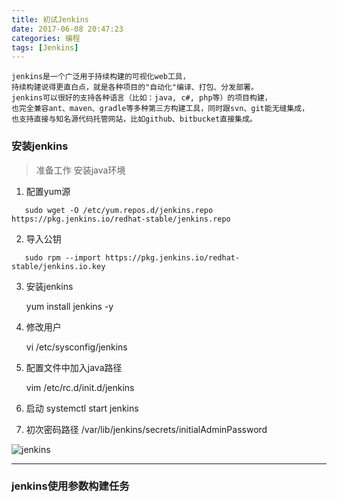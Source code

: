 ```yaml
---
title: 初试Jenkins
date: 2017-06-08 20:47:23
categories: 编程
tags: [Jenkins]
---
```

``` shell
jenkins是一个广泛用于持续构建的可视化web工具，
持续构建说得更直白点，就是各种项目的"自动化"编译、打包、分发部署。
jenkins可以很好的支持各种语言（比如：java, c#, php等）的项目构建，
也完全兼容ant、maven、gradle等多种第三方构建工具，同时跟svn、git能无缝集成，
也支持直接与知名源代码托管网站，比如github、bitbucket直接集成。

```

### 安装jenkins

> 准备工作 安装java环境

1. 配置yum源

 ```
    sudo wget -O /etc/yum.repos.d/jenkins.repo https://pkg.jenkins.io/redhat-stable/jenkins.repo
```

2. 导入公钥

```
   sudo rpm --import https://pkg.jenkins.io/redhat-stable/jenkins.io.key
```

3. 安装jenkins

    yum install jenkins -y

4. 修改用户

   vi /etc/sysconfig/jenkins

5. 配置文件中加入java路径

    vim /etc/rc.d/init.d/jenkins

6. 启动
    systemctl start jenkins

7. 初次密码路径
    /var/lib/jenkins/secrets/initialAdminPassword


![jenkins](https://github.com/Scofieldsu/Image_hosting/blob/master/blog/jenkins.png?raw=true)

---

### jenkins使用参数构建任务

